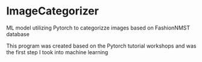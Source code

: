 # ImageCategorizer
ML model utilizing Pytorch to categorizze images based on FashionNMST database

This program was created based on the Pytorch tutorial workshops and was the first step I took into machine learning

